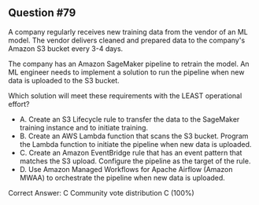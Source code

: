 ## Question #79

A company regularly receives new training data from the vendor of an ML model. The vendor delivers cleaned and prepared data to the company's Amazon S3 bucket every 3-4 days.

The company has an Amazon SageMaker pipeline to retrain the model. An ML engineer needs to implement a solution to run the pipeline when new data is uploaded to the S3 bucket.

Which solution will meet these requirements with the LEAST operational effort?

- A. Create an S3 Lifecycle rule to transfer the data to the SageMaker training instance and to initiate training.
- B. Create an AWS Lambda function that scans the S3 bucket. Program the Lambda function to initiate the pipeline when new data is uploaded.
- C. Create an Amazon EventBridge rule that has an event pattern that matches the S3 upload. Configure the pipeline as the target of the rule.
- D. Use Amazon Managed Workflows for Apache Airflow (Amazon MWAA) to orchestrate the pipeline when new data is uploaded. 

Correct Answer: 
C Community vote distribution C (100%)